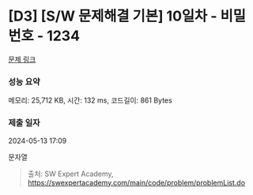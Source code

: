 # [D3] [S/W 문제해결 기본] 10일차 - 비밀번호 - 1234 

[문제 링크](https://swexpertacademy.com/main/code/problem/problemDetail.do?contestProbId=AV14_DEKAJcCFAYD) 

### 성능 요약

메모리: 25,712 KB, 시간: 132 ms, 코드길이: 861 Bytes

### 제출 일자

2024-05-13 17:09


문자열
> 출처: SW Expert Academy, https://swexpertacademy.com/main/code/problem/problemList.do
